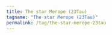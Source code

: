 ```yaml
---
title: The star Merope (23Tau)
tagname: "The star Merope (23Tau)"
permalink: /tag/the-star-merope-23tau
---
```

